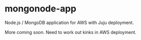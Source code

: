 mongonode-app
=============

Node.js / MongoDB application for AWS with Juju deployment.

More coming soon.  Need to work out kinks in AWS deployment.
